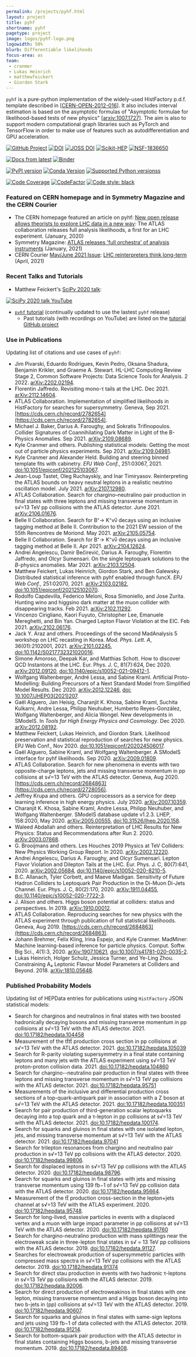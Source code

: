 ```yaml
---
permalink: /projects/pyhf.html
layout: project
title: pyhf
shortname: pyhf
pagetype: project
image: logos/pyhf-logo.png
logowidth: 50%
blurb: Differentiable likelihoods
focus-area: as
team:
 - cranmer
 - Lukas Heinrich
 - matthewfeickert
 - Giordon Stark
---
```



`pyhf` is a pure-python implementation of the widely-used HistFactory p.d.f. template described in [[CERN-OPEN-2012-016](https://cds.cern.ch/record/1456844)]. It also includes interval estimation is based on the asymptotic formulas of "Asymptotic formulae for likelihood-based tests of new physics" [[arxiv:1007.1727](https://arxiv.org/abs/1007.1727)]. The aim is also to support modern computational graph libraries such as PyTorch and TensorFlow in order to make use of features such as autodifferentiation and GPU acceleration.

[![GitHub Project](https://img.shields.io/badge/GitHub--blue?style=social&logo=GitHub)](https://github.com/scikit-hep/pyhf/)
[![DOI](https://zenodo.org/badge/DOI/10.5281/zenodo.1169739.svg)](https://doi.org/10.5281/zenodo.1169739)
[![JOSS DOI](https://joss.theoj.org/papers/10.21105/joss.02823/status.svg)](https://doi.org/10.21105/joss.02823)
[![Scikit-HEP](https://scikit-hep.org/assets/images/Scikit--HEP-Project-blue.svg)](https://scikit-hep.org/)
[![NSF-1836650](https://img.shields.io/badge/NSF-1836650-blue.svg)](https://nsf.gov/awardsearch/showAward?AWD_ID=1836650)

[![Docs from latest](https://img.shields.io/badge/docs-latest-blue.svg)](https://pyhf.readthedocs.io/)
[![Binder](https://mybinder.org/badge_logo.svg)](https://mybinder.org/v2/gh/scikit-hep/pyhf/master?filepath=docs%2Fexamples%2Fnotebooks%2Fbinderexample%2FStatisticalAnalysis.ipynb)

[![PyPI version](https://badge.fury.io/py/pyhf.svg)](https://badge.fury.io/py/pyhf)
[![Conda Version](https://img.shields.io/conda/vn/conda-forge/pyhf.svg)](https://anaconda.org/conda-forge/pyhf)
[![Supported Python versionss](https://img.shields.io/pypi/pyversions/pyhf.svg)](https://pypi.org/project/pyhf/)

[![Code Coverage](https://codecov.io/gh/scikit-hep/pyhf/graph/badge.svg?branch=master)](https://codecov.io/gh/scikit-hep/pyhf?branch=master)
[![CodeFactor](https://www.codefactor.io/repository/github/scikit-hep/pyhf/badge)](https://www.codefactor.io/repository/github/scikit-hep/pyhf)
[![Code style: black](https://img.shields.io/badge/code%20style-black-000000.svg)](https://github.com/psf/black)

### Featured on CERN homepage and in Symmetry Magazine and the CERN Courier

- The CERN homepage featured an article on pyhf: [New open release allows theorists to explore LHC data in a new way](https://home.cern/news/news/knowledge-sharing/new-open-release-allows-theorists-explore-lhc-data-new-way):  The ATLAS collaboration releases full analysis likelihoods, a first for an LHC experiment. (January, 2020)
- Symmetry Magazine: [ATLAS releases 'full orchestra' of analysis instruments](https://www.symmetrymagazine.org/article/atlas-releases-full-orchestra-of-analysis-instruments) (January, 2021)
- CERN Courier [May/June 2021 Issue](https://cds.cern.ch/record/2765233): [LHC reinterpreters think long-term](https://cerncourier.com/a/lhc-reinterpreters-think-long-term/) (April, 2021)

### Recent Talks and Tutorials

* Matthew Feickert's [SciPy 2020 talk](https://matthewfeickert.github.io/talk-SciPy-2020/index.html):

<!-- http://www.get-youtube-thumbnail.com/ -->
[![SciPy 2020 talk YouTube](http://i3.ytimg.com/vi/FrH9s3eB6fU/hqdefault.jpg)](https://youtu.be/FrH9s3eB6fU)

* [`pyhf` tutorial](https://pyhf.github.io/pyhf-tutorial/) (continually updated to use the lastest `pyhf` release)
   - Past tutorials (with recordings on YouTube) are listed on the [tutorial GitHub project](https://github.com/pyhf/pyhf-tutorial)

### Use in Publications

Updating list of citations and use cases of `pyhf`:

- Jim Pivarski, Eduardo Rodrigues, Kevin Pedro, Oksana Shadura, Benjamin Krikler, and Graeme A. Stewart. HL-LHC Computing Review Stage 2, Common Software Projects: Data Science Tools for Analysis. 2 2022. [arXiv:2202.02194](https://arxiv.org/abs/2202.02194).
- Florentin Jaffredo. Revisiting mono-τ tails at the LHC. Dec 2021. [arXiv:2112.14604](https://arxiv.org/abs/2112.14604).
- ATLAS Collaboration. Implementation of simplified likelihoods in HistFactory for searches for supersymmetry. Geneva, Sep 2021. [https://cds.cern.ch/record/2782654](https://cds.cern.ch/record/2782654).
- Michael J. Baker, Darius A. Faroughy, and Sokratis Trifinopoulos. Collider Signatures of Coannihilating Dark Matter in Light of the B-Physics Anomalies. Sep 2021. [arXiv:2109.08689](https://arxiv.org/abs/2109.08689).
- Kyle Cranmer and others. Publishing statistical models: Getting the most out of particle physics experiments. Sep 2021. [arXiv:2109.04981](https://arxiv.org/abs/2109.04981).
- Kyle Cranmer and Alexander Held. Building and steering binned template fits with cabinetry. _EPJ Web Conf._, 251:03067, 2021. [doi:10.1051/epjconf/202125103067](https://doi.org/10.1051/epjconf/202125103067).
- Jean-Loup Tastet, Oleg Ruchayskiy, and Inar Timiryasov. Reinterpreting the ATLAS bounds on heavy neutral leptons in a realistic neutrino oscillation model. July 2021. [arXiv:2107.12980](https://arxiv.org/abs/2107.12980).
- ATLAS Collaboration. Search for chargino&ndash;neutralino pair production in final states with three leptons and missing transverse momentum in s√=13 TeV pp collisions with the ATLAS detector. June 2021. [arXiv:2106.01676](https://arxiv.org/abs/2106.01676).
- Belle II Collaboration. Search for B⁺→ K⁺νν̅  decays using an inclusive tagging method at Belle II. Contribution to the 2021 EW session of the 55th Rencontres de Moriond. May 2021. [arXiv:2105.05754](https://arxiv.org/abs/2105.05754).
- Belle II Collaboration. Search for B⁺→ K⁺νν̅  decays using an inclusive tagging method at Belle II. Apr 2021. [arXiv:2104.12624](https://arxiv.org/abs/2104.12624).
- Andrei Angelescu, Damir Bečirević, Darius A. Faroughy, Florentin Jaffredo, and Olcyr Sumensari. On the single leptoquark solutions to the _B_-physics anomalies. Mar 2021. [arXiv:2103.12504](https://arxiv.org/abs/2103.12504).
- Matthew Feickert, Lukas Heinrich, Giordon Stark, and Ben Galewsky. Distributed statistical inference with pyhf enabled through funcX. _EPJ Web Conf._, 251:02070, 2021. [arXiv:2103.02182](https://arxiv.org/abs/2103.02182), [doi:10.1051/epjconf/202125102070](https://doi.org/10.1051/epjconf/202125102070).
- Rodolfo Capdevilla, Federico Meloni, Rosa Simoniello, and Jose Zurita. Hunting wino and higgsino dark matter at the muon collider with disappearing tracks. Feb 2021. [arXiv:2102.11292](https://arxiv.org/abs/2102.11292).
- Vincenzo Cirigliano, Kaori Fuyuto, Christopher Lee, Emanuele Mereghetti, and Bin Yan. Charged Lepton Flavor Violation at the EIC. Feb 2021. [arXiv:2102.06176](https://arxiv.org/abs/2102.06176).
- Jack Y. Araz and others. Proceedings of the second MadAnalysis 5 workshop on LHC recasting in Korea. _Mod. Phys. Lett. A_, 36(01):2102001, 2021. [arXiv:2101.02245](https://arxiv.org/abs/2101.02245), [doi:10.1142/S0217732321020016](https://doi.org/10.1142/S0217732321020016).
- Simone Amoroso, Deepak Kar, and Matthias Schott. How to discover QCD Instantons at the LHC. Eur. Phys. J. C, 81(7):624, Dec 2020. [arXiv:2012.09120](https://arxiv.org/abs/2012.09120), [doi:10.1140/epjc/s10052-021-09412-1](https://doi.org/10.1140/epjc/s10052-021-09412-1).
- Wolfgang Waltenberger, André Lessa, and Sabine Kraml. Artificial Proto-Modelling: Building Precursors of a Next Standard Model from Simplified Model Results. Dec 2020. [arXiv:2012.12246](https://arxiv.org/abs/2012.12246), [doi: 10.1007/JHEP03(2021)207](https://doi.org/10.1007/JHEP03(2021)207).
- Gaël Alguero, Jan Heisig, Charanjit K. Khosa, Sabine Kraml, Suchita Kulkarni, Andre Lessa, Philipp Neuhuber, Humberto Reyes-González, Wolfgang Waltenberger, and Alicia Wongel. New developments in SModelS. In _Tools for High Energy Physics and Cosmology_. Dec 2020. [arXiv:2012.08192](https://arxiv.org/abs/2012.08192).
- Matthew Feickert, Lukas Heinrich, and Giordon Stark. Likelihood preservation and statistical reproduction of searches for new physics. EPJ Web Conf., Nov 2020. [doi:10.1051/epjconf/202024506017](https://doi.org/10.1051/epjconf/202024506017).
- Gaël Alguero, Sabine Kraml, and Wolfgang Waltenberger. A SModelS interface for pyhf likelihoods. Sep 2020. [arXiv:2009.01809](https://arxiv.org/abs/2009.01809).
- ATLAS Collaboration. Search for new phenomena in events with two opposite-charge leptons, jets and missing transverse momentum in pp collisions at s√=13 TeV with the ATLAS detector. Geneva, Aug 2020. [https://cds.cern.ch/record/2684863](https://cds.cern.ch/record/2728056).
- Jeffrey Krupa and others. GPU coprocessors as a service for deep learning inference in high energy physics. July 2020. [arXiv:2007.10359](https://arxiv.org/abs/2007.10359).
- Charanjit K. Khosa, Sabine Kraml, Andre Lessa, Philipp Neuhuber, and Wolfgang Waltenberger. SModelS database update v1.2.3. LHEP, 158:2020, May 2020. [arXiv:2005.00555](https://arxiv.org/abs/2005.00555), [doi:10.31526/lhep.2020.158](https://doi.org/10.31526/lhep.2020.158).
- Waleed Abdallah and others. Reinterpretation of LHC Results for New Physics: Status and Recommendations after Run 2. 2020. [arXiv:2003.07868](https://arxiv.org/abs/2003.07868).
- G. Brooijmans and others. Les Houches 2019 Physics at TeV Colliders: New Physics Working Group Report. In 2020. [arXiv:2002.12220](https://arxiv.org/abs/2002.12220).
- Andrei Angelescu, Darius A. Faroughy, and Olcyr Sumensari. Lepton Flavor Violation and Dilepton Tails at the LHC. Eur. Phys. J. C, 80(7):641, 2020. [arXiv:2002.05684](https://arxiv.org/abs/2002.05684), [doi:10.1140/epjc/s10052-020-8210-5](https://doi.org/10.1140/epjc/s10052-020-8210-5).
- B.C. Allanach, Tyler Corbett, and Maeve Madigan. Sensitivity of Future Hadron Colliders to Leptoquark Pair Production in the Di-Muon Di-Jets Channel. Eur. Phys. J. C, 80(2):170, 2020. [arXiv:1911.04455](https://arxiv.org/abs/1911.04455), [doi:10.1140/epjc/s10052-020-7722-3](https://doi.org/10.1140/epjc/s10052-020-7722-3).
- J. Alison and others. Higgs boson potential at colliders: status and perspectives. In 2019. [arXiv:1910.00012](https://arxiv.org/abs/1910.00012).
- ATLAS Collaboration. Reproducing searches for new physics with the ATLAS experiment through publication of full statistical likelihoods. Geneva, Aug 2019. [https://cds.cern.ch/record/2684863](https://cds.cern.ch/record/2684863).
- Johann Brehmer, Felix Kling, Irina Espejo, and Kyle Cranmer. MadMiner: Machine learning-based inference for particle physics. Comput. Softw. Big Sci., 4(1):3, 2020. [arXiv:1907.10621](https://arxiv.org/abs/1907.10621), [doi:10.1007/s41781-020-0035-2](https://doi.org/10.1007/s41781-020-0035-2).
- Lukas Heinrich, Holger Schulz, Jessica Turner, and Ye-Ling Zhou. Constraining A₄ Leptonic Flavour Model Parameters at Colliders and Beyond. 2018. [arXiv:1810.05648](https://arxiv.org/abs/1810.05648).

### Published Probability Models

Updating list of HEPData entries for publications using `HistFactory` JSON statistical models:

- Search for charginos and neutralinos in final states with two boosted hadronically decaying bosons and missing transverse momentum in pp collisions at s√=13 TeV with the ATLAS detector. 2021. [doi:10.17182/hepdata.104458](https://doi.org/10.17182/hepdata.104458)
- Measurement of the tt̅tt̅ production cross section in pp collisions at s√=13 TeV with the ATLAS detector. 2021. [doi:10.17182/hepdata.105039](https://doi.org/10.17182/hepdata.105039)
- Search for R-parity violating supersymmetry in a final state containing leptons and many jets with the ATLAS experiment using s√=13 TeV proton-proton collision data. 2021. [doi:10.17182/hepdata.104860](https://doi.org/10.17182/hepdata.104860)
- Search for chargino--neutralino pair production in final states with three leptons and missing transverse momentum in s√=13 TeV pp collisions with the ATLAS detector. 2021. [doi:10.17182/hepdata.95751](https://doi.org/10.17182/hepdata.95751)
- Measurements of the inclusive and differential production cross sections of a top-quark-antiquark pair in association with a Z boson at s√=13 TeV with the ATLAS detector. 2021. [doi:10.17182/hepdata.100351](https://doi.org/10.17182/hepdata.100351)
- Search for pair production of third-generation scalar leptoquarks decaying into a top quark and a τ-lepton in pp collisions at s√=13 TeV with the ATLAS detector. 2021. [doi:10.17182/hepdata.100174](https://doi.org/10.17182/hepdata.100174).
- Search for squarks and gluinos in final states with one isolated lepton, jets, and missing transverse momentum at s√=13 TeV with the ATLAS detector. 2021. [doi:10.17182/hepdata.97041](https://doi.org/10.17182/hepdata.97041)
- Search for trilepton resonances from chargino and neutralino pair production in s√=13 TeV pp collisions with the ATLAS detector. 2020. [doi:10.17182/hepdata.99806](https://doi.org/10.17182/hepdata.99806).
- Search for displaced leptons in s√=13 TeV pp collisions with the ATLAS detector. 2020. [doi:10.17182/hepdata.98796](https://doi.org/10.17182/hepdata.98796).
- Search for squarks and gluinos in final states with jets and missing transverse momentum using 139 fb−1 of s√=13 TeV pp collision data with the ATLAS detector. 2020. [doi:10.17182/hepdata.95664](https://doi.org/10.17182/hepdata.95664).
- Measurement of the tt̅ production cross-section in the lepton+jets channel at s√=13 TeV with the ATLAS experiment. 2020. [doi:10.17182/hepdata.95748](https://doi.org/10.17182/hepdata.95748).
- Search for long-lived, massive particles in events with a displaced vertex and a muon with large impact parameter in pp collisions at s√=13 TeV with the ATLAS detector. 2020. [doi:10.17182/hepdata.91760](https://doi.org/10.17182/hepdata.91760)
- Search for chargino-neutralino production with mass splittings near the electroweak scale in three-lepton final states in s√ = 13 TeV pp collisions with the ATLAS detector. 2019. [doi:10.17182/hepdata.91127](https://doi.org/10.17182/hepdata.91127).
- Searches for electroweak production of supersymmetric particles with compressed mass spectra in s√=13 TeV pp collisions with the ATLAS detector. 2019. [doi:10.17182/hepdata.91374](https://doi.org/10.17182/hepdata.91374)
- Search for direct stau production in events with two hadronic τ-leptons in s√=13 TeV pp collisions with the ATLAS detector. 2019. [doi:10.17182/hepdata.92006](https://doi.org/10.17182/hepdata.92006).
- Search for direct production of electroweakinos in final states with one lepton, missing transverse momentum and a Higgs boson decaying into two b-jets in (pp) collisions at s√=13 TeV with the ATLAS detector. 2019. [doi:10.17182/hepdata.90607](https://doi.org/10.17182/hepdata.90607).
- Search for squarks and gluinos in final states with same-sign leptons and jets using 139 fb−1 of data collected with the ATLAS detector. 2019. [doi:10.17182/hepdata.91214](https://doi.org/10.17182/hepdata.91214).
- Search for bottom-squark pair production with the ATLAS detector in final states containing Higgs bosons, b-jets and missing transverse momentum. 2019. [doi:10.17182/hepdata.89408](https://doi.org/10.17182/hepdata.89408).
